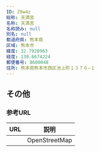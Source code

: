 ```yaml
---
ID: Z9w4z
総称: 天満宮
名称: 天満宮
名称読み: null
別名: null
都道府県: 熊本県
区域: 熊本市
緯度: 32.7920963
経度: 130.6674224
郵便番号: 8600048
住所: 熊本県熊本市西区池上町１３７６−１
---
```


## その他

### 参考URL

| URL | 説明          |
| --- | ------------- |
|     | OpenStreetMap |
